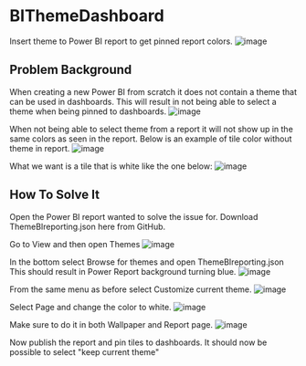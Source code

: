 # BIThemeDashboard
Insert theme to Power BI report to get pinned report colors.
![image](https://github.com/rifson/BIThemeDashboard/assets/10552516/d771ff7e-0355-4351-9d12-0da90ac6e71e)


## Problem Background
When creating a new Power BI from scratch it does not contain a theme that can be used in dashboards.
This will result in not being able to select a theme when being pinned to dashboards.
![image](https://github.com/rifson/BIThemeDashboard/assets/10552516/0cbe6cac-9fc4-43ae-b89f-c0c02e5dc9da)

When not being able to select theme from a report it will not show up in the same colors as seen in the report.
Below is an example of tile color without theme in report.
![image](https://github.com/rifson/BIThemeDashboard/assets/10552516/3e98427a-bc06-4587-8f43-fdd65dea41c5)

What we want is a tile that is white like the one below:
![image](https://github.com/rifson/BIThemeDashboard/assets/10552516/471f25f8-b7d4-4352-bee0-1469937c5588)

## How To Solve It
Open the Power BI report wanted to solve the issue for.
Download ThemeBIreporting.json here from GitHub.

Go to View and then open Themes
![image](https://github.com/rifson/BIThemeDashboard/assets/10552516/8b508509-02f4-4d7b-b539-b8c2d15bc94f)

In the bottom select Browse for themes and open ThemeBIreporting.json
This should result in Power Report background turning blue.
![image](https://github.com/rifson/BIThemeDashboard/assets/10552516/18ff1a84-832c-45dc-9503-23cd16eee979)

From the same menu as before select Customize current theme.
![image](https://github.com/rifson/BIThemeDashboard/assets/10552516/6fad6cf3-27f0-4235-aef1-5d24613d64de)

Select Page and change the color to white.
![image](https://github.com/rifson/BIThemeDashboard/assets/10552516/e7d9a8fd-519d-4796-8844-fc2ac7e78050)

Make sure to do it in both Wallpaper and Report page.
![image](https://github.com/rifson/BIThemeDashboard/assets/10552516/69d2363e-726f-4108-8abb-8029d6622222)

Now publish the report and pin tiles to dashboards.
It should now be possible to select "keep current theme"
